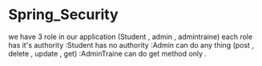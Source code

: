 # Spring_Security
we have 3 role in our application (Student , admin , admintraine) each role has it's authority 
:Student has no authority 
:Admin can do any thing (post , delete , update , get) 
:AdminTraine can do get method only .
